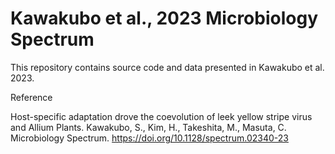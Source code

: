 # Kawakubo et al., 2023 Microbiology Spectrum
This repository contains source code and data presented in Kawakubo et al. 2023.

Reference

Host-specific adaptation drove the coevolution of leek yellow stripe virus and Allium Plants. Kawakubo, S., Kim, H., Takeshita, M., Masuta, C. Microbiology Spectrum.
https://doi.org/10.1128/spectrum.02340-23
